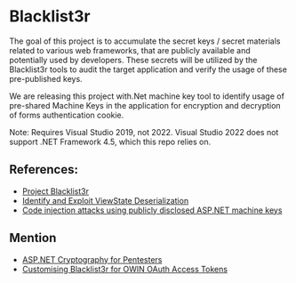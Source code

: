 # Blacklist3r

The goal of this project is to accumulate the secret keys / secret materials related to various web frameworks, that are publicly available and potentially used by developers. These secrets will be utilized by the Blacklist3r tools to audit the target application and verify the usage of these pre-published keys. 

We are releasing this project with.Net machine key tool to identify usage of pre-shared Machine Keys in the application for encryption and decryption of forms authentication cookie.

Note: Requires Visual Studio 2019, not 2022. Visual Studio 2022 does not support .NET Framework 4.5, which this repo relies on. 

## References:

- [Project Blacklist3r](https://www.notsosecure.com/project-blacklist3r/)
- [Identify and Exploit ViewState Deserialization](https://notsosecure.com/exploiting-viewstate-deserialization-using-blacklist3r-and-ysoserial-net/)
- [Code injection attacks using publicly disclosed ASP.NET machine keys](https://www.microsoft.com/en-us/security/blog/2025/02/06/code-injection-attacks-using-publicly-disclosed-asp-net-machine-keys/)

## Mention

- [ASP.NET Cryptography for Pentesters](https://blog.liquidsec.net/2021/06/01/asp-net-cryptography-for-pentesters/)
- [Customising Blacklist3r for OWIN OAuth Access Tokens](https://zxsecurity.co.nz/research/blacklist3r-customisation/)

